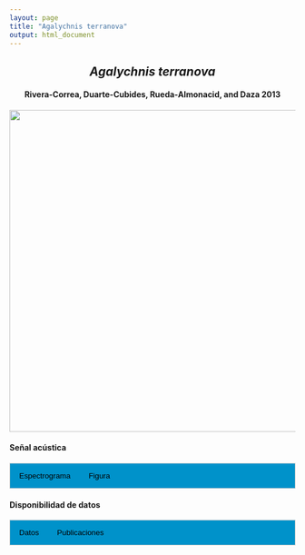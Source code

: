 ```yaml
---
layout: page
title: "Agalychnis terranova"
output: html_document
---
```


<style>
/* Simplified CSS for tabs */
.tab {
  overflow: hidden;
  border: 1px solid #ccc;
  background-color: #0092ca;
}
.tab button {
  background-color: inherit;
  float: left;
  border: none;
  cursor: pointer;
  padding: 14px 16px;
  transition: background-color 0.3s;
}
.tab button:hover {
  background-color: #ddd;
}
.tab button.active {
  background-color: #ccc;
}
.tabcontent {
  display: none;
  padding: 6px 12px;
  border: 1px solid #ccc;
  border-top: none;
}
.audio-container {
  margin-bottom: 10px;
}
body h1 {
  display: none;
}
</style>

<script>
function openTab(evt, tabName) {
  document.querySelectorAll('.tabcontent').forEach(tab => tab.style.display = "none");
  document.querySelectorAll('.tablinks').forEach(link => link.classList.remove('active'));
  document.getElementById(tabName).style.display = "block";
  evt.currentTarget.classList.add('active');
}
</script>

<!-- Species presentation -->
<div style="text-align: center;">
  <h2><i>Agalychnis terranova</i></h2>
  <h4>Rivera-Correa, Duarte-Cubides, Rueda-Almonacid, and Daza 2013</h4>
  <img src="{{ site.baseurl }}/images/especie_Agalychnis_terranova.png" style="width:15cm;">
</div>

#### Señal acústica

<!-- Tabs section -->
<div class="tab">
  <button class="tablinks" onclick="openTab(event, 'Espectro')">Espectrograma</button>
  <button class="tablinks" onclick="openTab(event, 'fig')">Figura</button>
</div>

<!-- Seccion Espectrograma -->
<div id="Espectro" class="tabcontent" style="text-align: center;">
  <video width="100%" height="auto" controls>
    <source src="{{ site.baseurl }}/Espectrograms/dyna_Agalychnis_terranova.mp4" type="video/mp4">
    Tu navegador no soporta el elemento de video.
  </video>
</div>

<!-- Seccion Figura -->
<div id="fig" class="tabcontent" style="text-align: center;">
  <img src="{{ site.baseurl }}/images/spec_Agalychnis_terranova.png" style="width:15cm;">
</div>

#### Disponibilidad de datos

<!-- Tabs section -->
<div class="tab">
  <button class="tablinks" onclick="openTab(event, 'dat')">Datos</button>
  <button class="tablinks" onclick="openTab(event, 'pubs')">Publicaciones</button>
</div>

<!-- Seccion Datos -->
<div id="dat" class="tabcontent">
  
  <p><strong>Disponibles en Figshare</strong></p> 
  <p>Chaves-Portilla G, Rueda-Solano LA, Daza JM. 2024. <em>Agalychnis terranova</em>. figshare. Media.<a href="https://doi.org/10.6084/m9.figshare.27637980.v2" target="_blank">https://doi.org/10.6084/m9.figshare.27637980.v2</a></p>

</div>

<!-- Seccion Publicaciones -->
<div id="pubs" class="tabcontent">
  <p><strong>Chaves-Portilla, G., Rueda-Solano, L., Daza, J.M.</strong> 2021. First record of 
  <i>Agalychnis terranova</i> Rivera-Correa, Duarte-Cubides, Rueda-Almonacid and Daza, 2013 
  (Anura: Phyllomedusidae) from the Sierra Nevada de Santa Marta, Colombia with the description 
  of its advertisement call. <i>Herpetology Notes</i> 156: 23–27. 
  <a href="https://doi.org/10.33256/hb156.2327" target="_blank">
    https://doi.org/10.33256/hb156.2327
  </a></p>
    <p><strong>***</strong><i>El artículo donde se publicó el canto de advertencia no disponibiliza los audios y datos asociados. Posteriormente, los datos se hicieron disponibles en Figshare.</i></p>
</div>


